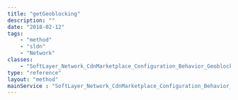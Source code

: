 ```yaml
---
title: "getGeoblocking"
description: ""
date: "2018-02-12"
tags:
    - "method"
    - "sldn"
    - "Network"
classes:
    - "SoftLayer_Network_CdnMarketplace_Configuration_Behavior_Geoblocking"
type: "reference"
layout: "method"
mainService : "SoftLayer_Network_CdnMarketplace_Configuration_Behavior_Geoblocking"
---
```

